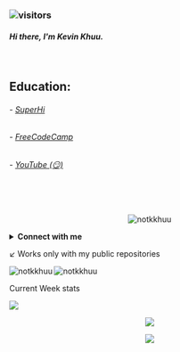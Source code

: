 
### ![visitors](https://visitor-badge.glitch.me/badge?page_id=https://github.com/notkkhuu)

#####  Hi there, I'm Kevin Khuu.
<br />

## Education: 

###### - [SuperHi](https://superhi.com)
###### - [FreeCodeCamp](https://freecodecamp.org)
###### - [YouTube (😏)](https://youtube.com)
<br />

<br />

<p align="center">
   <img align="center" src="https://metrics.lecoq.io/notkkhuu" alt="notkkhuu"/> 
</p>

<details>
<summary><b> Connect with me </b></summary>
  
[![LinkedIN Badge](https://img.shields.io/badge/linkedin-Connect%20with%20Harold-0077b5?style=flat-square&logo=linkedin)](https://www.linkedin.com/in/haroldao)
[![website badge](https://img.shields.io/badge/website-haroldao.com-black?style=flat-square)](https://haroldao.com)
[![Instagram Badge](https://img.shields.io/badge/instagram-Follow%20me%20on%20IG-e95950?style=flat-square&logo=instagram)](https://www.instagram.com/harold.ao)
</details>

↙ Works only with my public repositories
<p>
  
  <img align="left" src="https://github-readme-stats.vercel.app/api/top-langs/?username=notkkhuu&layout=default&bg_color=0D1117&title_color=FFFFFF&text_color=FFFFFF" alt="notkkhuu" />
</p>

<p>
  <img align="center" src="https://github-readme-stats.vercel.app/api?username=notkkhuu&show_icons=true&count_private=true&bg_color=0D1117&title_color=FFFFFF&text_color=FFFFFF" alt="notkkhuu"/>
</p>
Current Week stats
<p>
  
  <img src="https://github-readme-stats.vercel.app/api/wakatime?username=notkkhuu&bg_color=0D1117&title_color=FFFFFF&text_color=FFFFFF"/>
</p>

<p align="center">
<img src="https://github-profile-trophy.vercel.app/?username=notkkhuu&row=1&no-frame=true">
<br>
</p>

<p align="center">
<img src="http://github-readme-streak-stats.herokuapp.com/?user=notkkhuu&hide_border=true">
<br>
</p>
